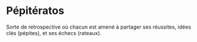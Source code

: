 # Pépitératos

Sorte de retrospective où chacun est amené à partager ses réussites, idées clés (pépites), et ses échecs (rateaux).
